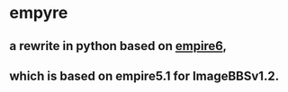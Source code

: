 # empyre
## a rewrite in python based on [empire6](https://github.com/Pinacolada64/ImageBBS/tree/master/v1.2/games/empire6/),
## which is based on empire5.1 for ImageBBSv1.2.
